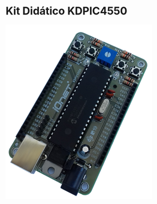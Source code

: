 # Kit Didático KDPIC4550
![KDPIC4550](https://github.com/ionet-tecnologia/Modulos-Didaticos/blob/master/KDPIC4550/KDPIC4550.png?raw=true "KDPIC4550")
